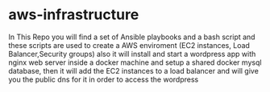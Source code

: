 # aws-infrastructure
In This Repo you will find a set of Ansible playbooks and a bash script and these scripts are used to create a AWS enviroment (EC2 instances, Load Balancer,Security groups) also it will install and start a wordpress app with nginx web server inside a docker machine and setup a shared docker mysql database, then it will add the EC2 instances to a load balancer and will give you the public dns for it in order to access the wordpress
